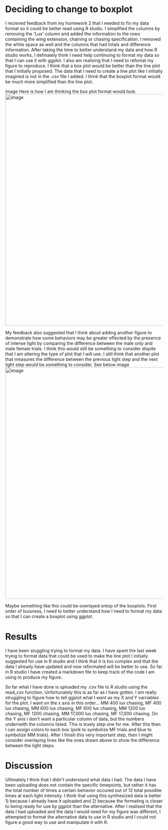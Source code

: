 # Deciding to change to boxplot
I recieved feedback from my homework 2 that I needed to fix my data format so it could be better read 
using R studio. I simplified the columns by removing the 'Lux' column and added the information to the 
rows containing the wing extension, chaining or chasing specification. I removed the white space as well 
and the columns that had totals and difference information. After taking the time to better understand my 
data and how R studio works, I definately think I need help continuing to format my data so that I can 
use it with ggplot. I also am realising that I need to refomat my figure to reproduce. I think that a box 
plot would be better than the line plot that I initially proposed. The data that I need to create a line 
plot like I initially imagined is not in the .csv file I added. I think that the boxplot format would be 
much more simplified than the line plot.

image Here is how I am thinking the box plot format would look.
<img width="739" alt="image" src="https://user-images.githubusercontent.com/78931288/117244218-42444180-adfe-11eb-8b91-b8a42bf943c7.png">


My feedback also suggested that I think about adding another figure to demonstrate how some behaviors may 
be greater effected by the presence of intense light by comparing the difference between the male only and 
male female trials. I think this would still be something to consider dispite that I am altering the type 
of plot that I will use. I still think that another plot that measures the difference between the previous 
light step and the next light step would be something to consider. See below image
<img width="739" alt="image" src="https://user-images.githubusercontent.com/78931288/117244186-35275280-adfe-11eb-9965-cd2479d0b0a7.png">


Maybe something like this could be overlayed ontop of the boxplots. First order of buisness, I need to better 
understand how I need to format my data so that I can create a boxplot using ggplot.

# Results

I have been stuggling trying to format my data. I have spent the last week trying to format data that could 
be used to make the line plot I initially suggested for use in R studio and I think that it is too complex and 
that the data I already have updated and now reformated will be better to use. So far in R studio I have 
created a markdown file to keep track of the code I am using to produce my figure.

So far what I have done is uploaded my .csv file to R studio using the read_csv function. Unfortunately this 
is as far as I have gotten. I am really struggling to figure how to tell ggplot what I want as my X and Y 
varriables for the plot. I want on the x axis in this order... MM 400 lux chasing, MF 400 lux chasing, MM 
600 lux chasing, MF 600 lux chasing, MM 1200 lux chasing, MF 1200 chasing, MM 17,000 lux chasing, MF 17,000 
chasing. On the Y axis I don't want a particular column of data, but the numbers underneith the columns listed. 
This is truely step one for me. After this then I can assign colors to each box (pink to symbolize MF trials 
and blue to symbolize MM trials). After I finish this very important step, then I might consider overlaying 
lines like the ones drawn above to show the difference between the light steps.

# Discussion

Ultimately I think that I didn't understand what data I had. The data I have been uploading does not contain 
the specific timepoints, but rather it has the total number of times a certain behavior occured out of 12 total 
possible times at each light intensity. I think that using this synthesized data is better 1) because I already 
have it uploaded and 2) because the formating is closer to being ready for use by ggplot than the alternative. 
After I realised that the data I had uploaded and the data I would need for my figure was different, I attempted 
to format the alternative data to use in R studio and I could not figure a good way to use and manipulate it with R.
